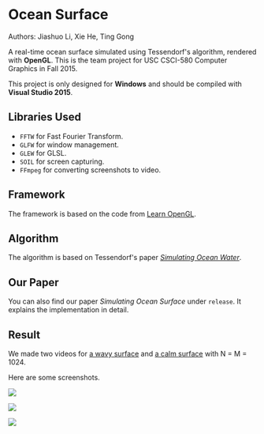 # Ocean Surface

Authors: Jiashuo Li, Xie He, Ting Gong

A real-time ocean surface simulated using Tessendorf's algorithm, rendered with **OpenGL**. This is the team project for USC CSCI-580 Computer Graphics in Fall 2015. 

This project is only designed for **Windows** and should be compiled with **Visual Studio 2015**.

## Libraries Used
* `FFTW` for Fast Fourier Transform.
* `GLFW` for window management.
* `GLEW` for GLSL.
* `SOIL` for screen capturing.
* `FFmpeg` for converting screenshots to video.

## Framework
The framework is based on the code from [Learn OpenGL](http://www.learnopengl.com/).

## Algorithm
The algorithm is based on Tessendorf's paper [*Simulating Ocean Water*](http://graphics.ucsd.edu/courses/rendering/2005/jdewall/tessendorf.pdf). 

## Our Paper
You can also find our paper *Simulating Ocean Surface* under `release`. It explains the implementation in detail.

## Result

We made two videos for [a wavy surface](https://youtu.be/U2fkrXxvPRY) and [a calm surface](https://youtu.be/ewAPFoVxfFE) with N = M = 1024.

Here are some screenshots.

![](https://github.com/ZijinZheng/OceanSurface/raw/master/screenshots/screenshot1.jpg)

![](https://github.com/ZijinZheng/OceanSurface/raw/master/screenshots/screenshot2.jpg)

![](https://github.com/ZijinZheng/OceanSurface/raw/master/screenshots/screenshot3.jpg)


